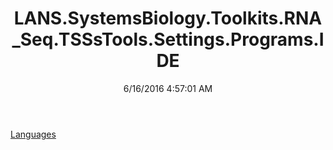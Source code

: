 ﻿---
title: LANS.SystemsBiology.Toolkits.RNA_Seq.TSSsTools.Settings.Programs.IDE
date: 6/16/2016 4:57:01 AM
---

[Languages](T-LANS.SystemsBiology.Toolkits.RNA_Seq.TSSsTools.Settings.Programs.IDE.Languages.html)
